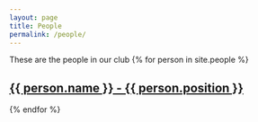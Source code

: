 ```yaml
---
layout: page
title: People
permalink: /people/
---
```

These are the people in our club
{% for person in site.people %}
  <h2>
    <a href="{{ person.url }}">
      {{ person.name }} - {{ person.position }}
    </a>
  </h2>
{% endfor %}

